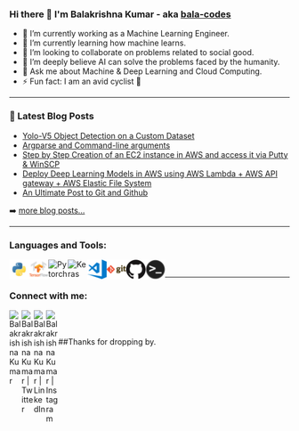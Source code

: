 ### Hi there 👋 I'm Balakrishna Kumar - aka [bala-codes][Github]

- 🔭 I’m currently working as a Machine Learning Engineer.
- 🌱 I’m currently learning how machine learns.
- 👯 I’m looking to collaborate on problems related to social good.
- 🤔 I’m deeply believe AI can solve the problems faced by the humanity.
- 💬 Ask me about Machine & Deep Learning and Cloud Computing.
- ⚡ Fun fact: I am an avid cyclist 🚵 
<!--
**bala-codes/bala-codes** is a ✨ _special_ ✨ repository because its `README.md` (this file) appears on your GitHub profile.

Here are some ideas to get you started:

- 🔭 I’m currently working on ...
- 🌱 I’m currently learning ...
- 👯 I’m looking to collaborate on ...
- 🤔 I’m looking for help with ...
- 💬 Ask me about ...
- 📫 How to reach me: ...
- 😄 Pronouns: ...
- ⚡ Fun fact: ...
-->

---

### 📕 Latest Blog Posts

<!-- BLOG-POST-LIST:START -->
- [Yolo-V5 Object Detection on a Custom Dataset](https://medium.com/towards-artificial-intelligence/yolo-v5-object-detection-on-a-custom-dataset-61d478bc08f9)
- [Argparse and Command-line arguments](https://medium.com/deepscopy/argparse-and-command-line-arguments-813aba95414e)
- [Step by Step Creation of an EC2 instance in AWS and access it via Putty & WinSCP](https://medium.com/@balakrishnakumar.v/step-by-step-creation-of-an-ec2-instance-in-aws-and-access-it-via-putty-winscp-a6c28f2022be)
- [Deploy Deep Learning Models in AWS using AWS Lambda + AWS API gateway + AWS Elastic File System](https://medium.com/deepscopy/deployment-of-deep-learning-models-in-aws-using-aws-lambda-aws-api-gateway-aws-elastic-file-a48fdeb2c140)
- [An Ultimate Post to Git and Github](https://medium.com/deepscopy/an-ultimate-post-to-git-and-github-f447f0be295b)
<!-- BLOG-POST-LIST:END -->

➡️ [more blog posts...](https://medium.com/@balakrishnakumar.v)

---

### Languages and Tools:
<img align="left" alt="Python" width="35px" src="https://raw.githubusercontent.com/github/explore/80688e429a7d4ef2fca1e82350fe8e3517d3494d/topics/python/python.png" />
<img align="left" alt="TensorFlow" width="35px" src="https://raw.githubusercontent.com/github/explore/80688e429a7d4ef2fca1e82350fe8e3517d3494d/topics/tensorflow/tensorflow.png" />
<img align="left" alt="Pytorch" width="35px" src="https://pytorch.org/assets/images/pytorch-logo.png" />
<img align="left" alt="Keras" width="35px" src="https://upload.wikimedia.org/wikipedia/commons/thumb/a/ae/Keras_logo.svg/1200px-Keras_logo.svg.png" />
<img align="left" alt="Visual Studio Code" width="35px" src="https://raw.githubusercontent.com/github/explore/80688e429a7d4ef2fca1e82350fe8e3517d3494d/topics/visual-studio-code/visual-studio-code.png" />
<img align="left" alt="Git" width="35px" src="https://raw.githubusercontent.com/github/explore/80688e429a7d4ef2fca1e82350fe8e3517d3494d/topics/git/git.png" />
<img align="left" alt="GitHub" width="35px" src="https://raw.githubusercontent.com/github/explore/78df643247d429f6cc873026c0622819ad797942/topics/github/github.png" />
<img align="left" alt="Terminal" width="35px" src="https://raw.githubusercontent.com/github/explore/80688e429a7d4ef2fca1e82350fe8e3517d3494d/topics/terminal/terminal.png" />

<br />

---
### Connect with me:

[<img align="left" alt="Balakrishna Kumar" width="22px" src="https://cdn.jsdelivr.net/npm/simple-icons@v3/icons/gmail.svg" />][gmail]
[<img align="left" alt="Balakrishna Kumar | Twitter" width="22px" src="https://cdn.jsdelivr.net/npm/simple-icons@v3/icons/twitter.svg" />][twitter]
[<img align="left" alt="Balakrishna Kumar | LinkedIn" width="22px" src="https://cdn.jsdelivr.net/npm/simple-icons@v3/icons/linkedin.svg" />][linkedin]
[<img align="left" alt="Balakrishna Kumar | Instagram" width="22px" src="https://cdn.jsdelivr.net/npm/simple-icons@v3/icons/medium.svg" />][Medium]
<br />
<br />

[gmail]: mailto:balakrishnakumar.v@gmail.com
[twitter]: https://twitter.com/im_balakrishna
[linkedin]: https://www.linkedin.com/in/balakrishnakumar-v/
[Medium]: https://medium.com/@balakrishnakumar.v
[Github]: https://github.com/bala-codes/bala-codes/
 ##Thanks for dropping by.
